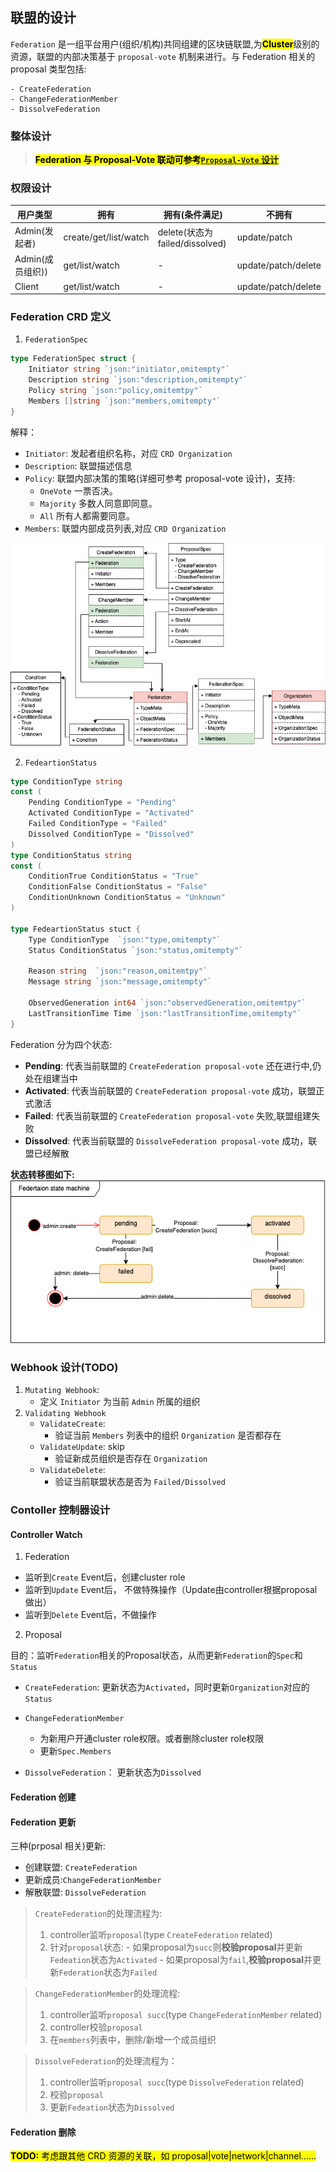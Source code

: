 ## **联盟的设计**

`Federation` 是一组平台用户(组织/机构)共同组建的区块链联盟,为<mark>**Cluster**</mark>级别的资源，联盟的内部决策基于 `proposal-vote` 机制来进行。与 Federation 相关的 proposal 类型包括:

```
- CreateFederation  
- ChangeFederationMember  
- DissolveFederation  
```

### **整体设计**

> <mark>**Federation 与 Proposal-Vote 联动可参考[`Proposal-Vote` 设计](proposal-vote-design.md)**</mark>

### **权限设计**

| 用户类型         | 拥有                  | 拥有(条件满足)                  | 不拥有              |
| ---------------- | --------------------- | ------------------------------- | ------------------- |
| Admin(发起者)    | create/get/list/watch | delete(状态为 failed/dissolved) | update/patch        |
| Admin(成员组织)) | get/list/watch        | -                               | update/patch/delete |
| Client           | get/list/watch        | -                               | update/patch/delete |

### Federation CRD 定义

1. `FederationSpec`

```go
type FederationSpec struct {
    Initiator string `json:"initiator,omitempty"`
    Description string `json:"description,omitempty"`
    Policy string `json:"policy,omitemtpy"` 
    Members []string `json:"members,omitempty"`  
}
```

解释：

- `Initiator`: 发起者组织名称，对应 `CRD Organization`
- `Description`: 联盟描述信息
- `Policy`: 联盟内部决策的策略(详细可参考 proposal-vote 设计)，支持:
  - `OneVote`  一票否决。
  - `Majority` 多数人同意即同意。
  - `All` 所有人都需要同意。
- `Members`: 联盟内部成员列表,对应 `CRD Organization`

![Federation-Proposal-Vote](./images/federation-crd.png)

2. `FedeartionStatus`

```go
type ConditionType string
const (
    Pending ConditionType = "Pending"
    Activated ConditionType = "Activated"
    Failed ConditionType = "Failed"
    Dissolved ConditionType = "Dissolved"
)
type ConditionStatus string
const (
    ConditionTrue ConditionStatus = "True"
    ConditionFalse ConditionStatus = "False"
    ConditionUnknown ConditionStatus = "Unknown"
)

type FedeartionStatus stuct {
    Type ConditionType  `json:"type,omitempty"`
    Status ConditionStatus `json:"status,omitempty"`

    Reason string  `json:"reason,omitemtpy"`
    Message string `json:"message,omitempty"`

    ObservedGeneration int64 `json:"observedGeneration,omitemtpy"`
    LastTransitionTime Time `json:"lastTransitionTime,omitempty"`
}

```

Federation 分为四个状态:

- **Pending**: 代表当前联盟的 `CreateFederation proposal-vote` 还在进行中,仍处在组建当中
- **Activated**: 代表当前联盟的 `CreateFederation proposal-vote` 成功，联盟正式激活
- **Failed**: 代表当前联盟的 `CreateFederation proposal-vote` 失败,联盟组建失败
- **Dissolved**: 代表当前联盟的 `DissolveFederation proposal-vote` 成功，联盟已经解散

**状态转移图如下:**
![federation-state-transition](./images/federation-state-transition.png)

### **Webhook 设计**(TODO)

1. `Mutating Webhook`:
   - 定义 `Initiator` 为当前 `Admin` 所属的组织
2. `Validating Webhook`
   - `ValidateCreate`:
     - 验证当前 `Members` 列表中的组织 `Organization` 是否都存在
   - `ValidateUpdate`: skip
     - 验证新成员组织是否存在 `Organization`
   - `ValidateDelete`:
     - 验证当前联盟状态是否为 `Failed/Dissolved`

### **Contoller 控制器设计**

#### Controller Watch

1. Federation

- 监听到`Create` Event后，创建cluster role
- 监听到`Update` Event后， 不做特殊操作（Update由controller根据proposal做出）
- 监听到`Delete` Event后，不做操作

2. Proposal

目的：监听`Federation`相关的Proposal状态，从而更新`Federation`的`Spec`和`Status`

- `CreateFederation`: 更新状态为`Activated`，同时更新`Organization`对应的`Status`

- `ChangeFederationMember`
  - 为新用户开通cluster role权限。或者删除cluster role权限
  - 更新`Spec.Members`

- `DissolveFederation`： 更新状态为`Dissolved`


#### **Federation 创建**


#### **Federation 更新**

三种(prposal 相关)更新:

- 创建联盟: `CreateFederation`
- 更新成员:`ChangeFederationMember`
- 解散联盟: `DissolveFederation`

> `CreateFederation`的处理流程为:
>  1. controller监听`proposal`(type `CreateFederation` related)
>  2. 针对`proposal`状态:
    - 如果proposal为`succ`则**校验proposal**并更新`Fedeation`状态为`Activated`
    - 如果proposal为`fail`,**校验proposal**并更新`Federation`状态为`Failed`

> `ChangeFederationMember`的处理流程:
>  1. controller监听`proposal succ`(type `ChangeFederationMember` related)
>  2. controller校验`proposal`
>  3. 在`members`列表中，删除/新增一个成员组织

> `DissolveFederation`的处理流程为：
> 1. controller监听`proposal succ`(type `DissolveFederation` related)
> 2. 校验`proposal`
> 3. 更新`Fedeation`状态为`Dissolved`

#### **Federation 删除**

<mark> **TODO:** 考虑跟其他 CRD 资源的关联，如 proposal|vote|network|channel......</mark>
